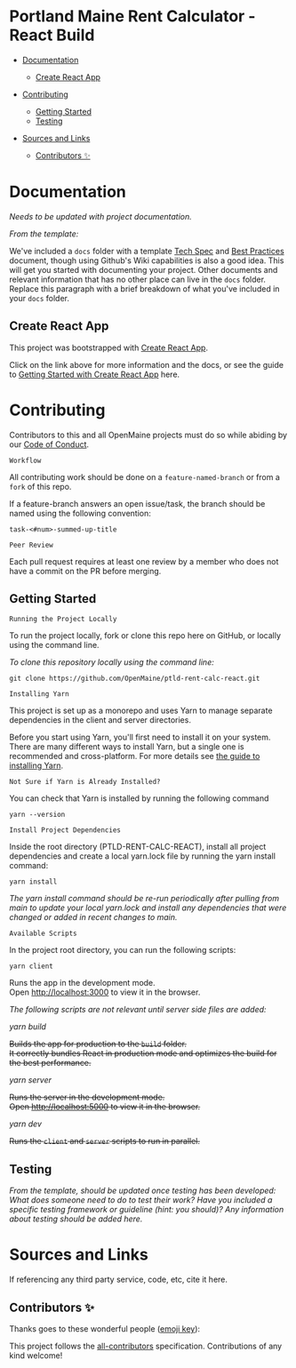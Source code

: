# Portland Maine Rent Calculator - React Build

<!-- TOC -->

- [Documentation](#documentation)
    - [Create React App](#create-react-app)
    
- [Contributing](#contributing)
    - [Getting Started](#getting-started)
    - [Testing](#testing)

- [Sources and Links](#sources-and-links)
    - [Contributors ✨](#contributors-)

<!-- /TOC -->

# Documentation
*Needs to be updated with project documentation.*

*From the template:*

We've included a `docs` folder with a template [Tech Spec](/docs/Tech_Spec.md) and [Best Practices](/docs/Best_Practices.md) document, though using Github's Wiki capabilities is also a good idea. This will get you started with documenting your project.  Other documents and relevant information that has no other place can live in the `docs` folder.  Replace this paragraph with a brief breakdown of what you've included in your `docs` folder.

## Create React App
This project was bootstrapped with [Create React App](https://github.com/facebook/create-react-app).

Click on the link above for more information and the docs, or see the guide to [Getting Started with Create React App](/docs/Create_React_App.md) here.


# Contributing

Contributors to this and all OpenMaine projects must do so while abiding by our [Code of Conduct](https://openmaine.org/CodeofConduct/index.html).

`Workflow`

All contributing work should be done on a `feature-named-branch` or from a `fork` of this repo.


If a feature-branch answers an open issue/task, the branch should be named using the following convention:

    task-<#num>-summed-up-title

`Peer Review`

Each pull request requires at least one review by a member who does not have a commit on the PR before merging.

## Getting Started

`Running the Project Locally`

To run the project locally, fork or clone this repo here on GitHub, or locally using the command line.

*To clone this repository locally using the command line:*

    git clone https://github.com/OpenMaine/ptld-rent-calc-react.git

`Installing Yarn`

This project is set up as a monorepo and uses Yarn to manage separate dependencies in the client and server directories.

Before you start using Yarn, you'll first need to install it on your system. There are many different ways to install Yarn, but a single one is recommended and cross-platform.  For more details see  [the guide to installing Yarn](/docs/Installing_Yarn.md).

`Not Sure if Yarn is Already Installed?`

You can check that Yarn is installed by running the following command

    yarn --version

`Install Project Dependencies`

Inside the root directory (PTLD-RENT-CALC-REACT), install all project dependencies and create a local yarn.lock file by running the yarn install command:

    yarn install

*The yarn install command should be re-run periodically after pulling from main to update your local yarn.lock and install any dependencies that were changed or added in recent changes to main.*


`Available Scripts`

In the project root directory, you can run the following scripts:

    yarn client

Runs the app in the development mode.\
Open [http://localhost:3000](http://localhost:3000) to view it in the browser.

*The following scripts are not relevant until server side files are added:* 

*yarn build*

~~Builds the app for production to the `build` folder.\
It correctly bundles React in production mode and optimizes the build for the best performance.~~

*yarn server*

~~Runs the server in the development mode.\
Open [http://localhost:5000](http://localhost:5000) to view it in the browser.~~

*yarn dev*

~~Runs the `client` and `server` scripts to run in parallel.~~

## Testing
*From the template, should be updated once testing has been developed: What does someone need to do to test their work? Have you included a specific testing framework or guideline (hint: you should)? Any information about testing should be added here.*

# Sources and Links
If referencing any third party service, code, etc, cite it here.

## Contributors ✨

Thanks goes to these wonderful people ([emoji key](https://allcontributors.org/docs/en/emoji-key)):

<!-- ALL-CONTRIBUTORS-LIST:START - Do not remove or modify this section -->
<!-- prettier-ignore-start -->
<!-- markdownlint-disable -->
<!-- markdownlint-enable -->
<!-- prettier-ignore-end -->
<!-- ALL-CONTRIBUTORS-LIST:END -->

This project follows the [all-contributors](https://github.com/all-contributors/all-contributors) specification. Contributions of any kind welcome!